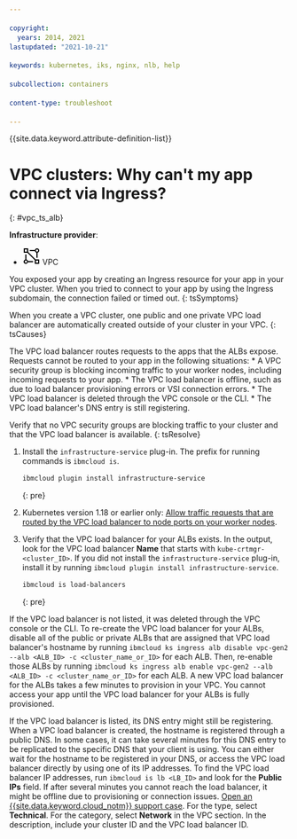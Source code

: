```yaml
---

copyright: 
  years: 2014, 2021
lastupdated: "2021-10-21"

keywords: kubernetes, iks, nginx, nlb, help

subcollection: containers

content-type: troubleshoot

---
```


{{site.data.keyword.attribute-definition-list}}


# VPC clusters: Why can't my app connect via Ingress?
{: #vpc_ts_alb}

**Infrastructure provider**:
* ![VPC infrastructure provider icon.](images/icon-vpc-2.svg) VPC


You exposed your app by creating an Ingress resource for your app in your VPC cluster. When you tried to connect to your app by using the Ingress subdomain, the connection failed or timed out.
{: tsSymptoms}


When you create a VPC cluster, one public and one private VPC load balancer are automatically created outside of your cluster in your VPC.
{: tsCauses}

The VPC load balancer routes requests to the apps that the ALBs expose. Requests cannot be routed to your app in the following situations:
    * A VPC security group is blocking incoming traffic to your worker nodes, including incoming requests to your app.
    * The VPC load balancer is offline, such as due to load balancer provisioning errors or VSI connection errors.
    * The VPC load balancer is deleted through the VPC console or the CLI.
    * The VPC load balancer's DNS entry is still registering.


Verify that no VPC security groups are blocking traffic to your cluster and that the VPC load balancer is available.
{: tsResolve}

1. Install the `infrastructure-service` plug-in. The prefix for running commands is `ibmcloud is`.
    ```sh
    ibmcloud plugin install infrastructure-service
    ```
    {: pre}

2. Kubernetes version 1.18 or earlier only: [Allow traffic requests that are routed by the VPC load balancer to node ports on your worker nodes](/docs/containers?topic=containers-vpc-network-policy#security_groups).

3. Verify that the VPC load balancer for your ALBs exists. In the output, look for the VPC load balancer **Name** that starts with `kube-crtmgr-<cluster_ID>`. If you did not install the `infrastructure-service` plug-in, install it by running `ibmcloud plugin install infrastructure-service`.
    ```sh
    ibmcloud is load-balancers
    ```
    {: pre}


If the VPC load balancer is not listed, it was deleted through the VPC console or the CLI. To re-create the VPC load balancer for your ALBs, disable all of the public or private ALBs that are assigned that VPC load balancer's hostname by running `ibmcloud ks ingress alb disable vpc-gen2 --alb <ALB_ID> -c <cluster_name_or_ID>` for each ALB. Then, re-enable those ALBs by running `ibmcloud ks ingress alb enable vpc-gen2 --alb <ALB_ID> -c <cluster_name_or_ID>` for each ALB. A new VPC load balancer for the ALBs takes a few minutes to provision in your VPC. You cannot access your app until the VPC load balancer for your ALBs is fully provisioned.

If the VPC load balancer is listed, its DNS entry might still be registering. When a VPC load balancer is created, the hostname is registered through a public DNS. In some cases, it can take several minutes for this DNS entry to be replicated to the specific DNS that your client is using. You can either wait for the hostname to be registered in your DNS, or access the VPC load balancer directly by using one of its IP addresses. To find the VPC load balancer IP addresses, run `ibmcloud is lb <LB_ID>` and look for the **Public IPs** field. If after several minutes you cannot reach the load balancer, it might be offline due to provisioning or connection issues. [Open an {{site.data.keyword.cloud_notm}} support case](https://cloud.ibm.com/unifiedsupport/cases/add). For the type, select **Technical**. For the category, select **Network** in the VPC section. In the description, include your cluster ID and the VPC load balancer ID.




